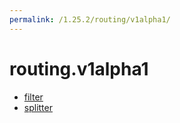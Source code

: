 ```yaml
---
permalink: /1.25.2/routing/v1alpha1/
---
```


# routing.v1alpha1



* [filter](filter.md)
* [splitter](splitter.md)